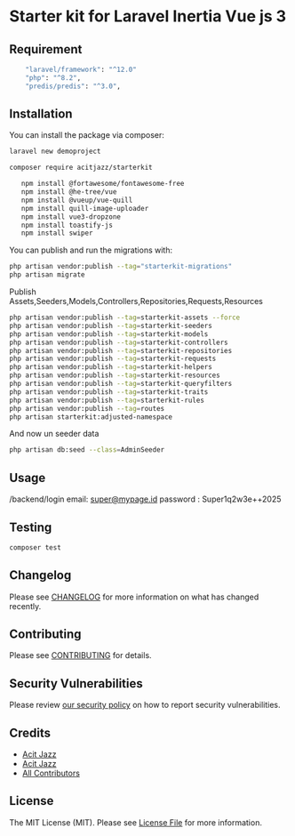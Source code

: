 # Starter kit for Laravel Inertia Vue js 3


## Requirement 
```bash
    "laravel/framework": "^12.0"
    "php": "^8.2",
    "predis/predis": "^3.0",
```

## Installation

You can install the package via composer:


```bash
laravel new demoproject
```
```bash
composer require acitjazz/starterkit
```

```bash
   npm install @fortawesome/fontawesome-free
   npm install @he-tree/vue
   npm install @vueup/vue-quill
   npm install quill-image-uploader
   npm install vue3-dropzone
   npm install toastify-js
   npm install swiper
```

You can publish and run the migrations with:

```bash
php artisan vendor:publish --tag="starterkit-migrations"
php artisan migrate
```


Publish Assets,Seeders,Models,Controllers,Repositories,Requests,Resources

```bash
php artisan vendor:publish --tag=starterkit-assets --force
php artisan vendor:publish --tag=starterkit-seeders
php artisan vendor:publish --tag=starterkit-models
php artisan vendor:publish --tag=starterkit-controllers
php artisan vendor:publish --tag=starterkit-repositories
php artisan vendor:publish --tag=starterkit-requests
php artisan vendor:publish --tag=starterkit-helpers
php artisan vendor:publish --tag=starterkit-resources
php artisan vendor:publish --tag=starterkit-queryfilters
php artisan vendor:publish --tag=starterkit-traits
php artisan vendor:publish --tag=starterkit-rules
php artisan vendor:publish --tag=routes
php artisan starterkit:adjusted-namespace
```

And now  un seeder data

```bash
php artisan db:seed --class=AdminSeeder
```
## Usage
/backend/login
email: super@mypage.id
password : Super1q2w3e++2025
## Testing

```bash
composer test
```

## Changelog

Please see [CHANGELOG](CHANGELOG.md) for more information on what has changed recently.

## Contributing

Please see [CONTRIBUTING](CONTRIBUTING.md) for details.

## Security Vulnerabilities

Please review [our security policy](../../security/policy) on how to report security vulnerabilities.

## Credits

- [Acit Jazz](https://github.com/Acit-Jazz)
- [Acit Jazz](https://github.com/AcitJazz)
- [All Contributors](../../contributors)

## License

The MIT License (MIT). Please see [License File](LICENSE.md) for more information.
